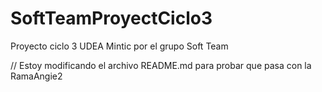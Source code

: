# SoftTeamProyectCiclo3
Proyecto ciclo 3 UDEA Mintic por el grupo Soft Team

// Estoy modificando el archivo README.md para probar que pasa con la RamaAngie2
